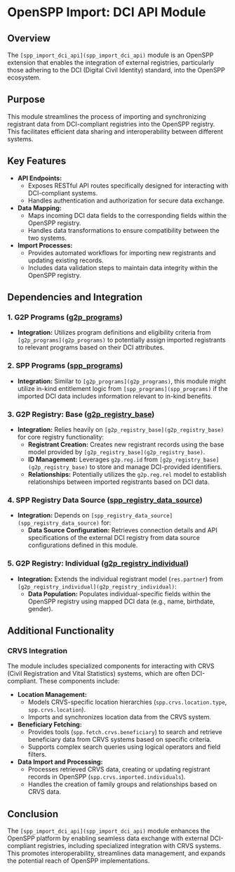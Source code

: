 # OpenSPP Import: DCI API Module

## Overview

The `[spp_import_dci_api](spp_import_dci_api)` module is an OpenSPP extension that enables the integration of external registries, particularly those adhering to the DCI (Digital Civil Identity) standard, into the OpenSPP ecosystem. 

## Purpose

This module streamlines the process of importing and synchronizing registrant data from DCI-compliant registries into the OpenSPP registry. This facilitates efficient data sharing and interoperability between different systems.

## Key Features

* **API Endpoints:**
    *  Exposes RESTful API routes specifically designed for interacting with DCI-compliant systems. 
    *  Handles authentication and authorization for secure data exchange.
* **Data Mapping:**
    *  Maps incoming DCI data fields to the corresponding fields within the OpenSPP registry.
    *  Handles data transformations to ensure compatibility between the two systems.
* **Import Processes:**
    *  Provides automated workflows for importing new registrants and updating existing records.
    *  Includes data validation steps to maintain data integrity within the OpenSPP registry.

## Dependencies and Integration

### 1. G2P Programs ([g2p_programs](g2p_programs))

* **Integration:** Utilizes program definitions and eligibility criteria from `[g2p_programs](g2p_programs)` to potentially assign imported registrants to relevant programs based on their DCI attributes. 

### 2. SPP Programs ([spp_programs](spp_programs))

* **Integration:** Similar to `[g2p_programs](g2p_programs)`, this module might utilize in-kind entitlement logic from `[spp_programs](spp_programs)` if the imported DCI data includes information relevant to in-kind benefits.

### 3. G2P Registry: Base ([g2p_registry_base](g2p_registry_base))

* **Integration:**  Relies heavily on `[g2p_registry_base](g2p_registry_base)` for core registry functionality:
    *   **Registrant Creation:** Creates new registrant records using the base model provided by `[g2p_registry_base](g2p_registry_base)`.
    *   **ID Management:** Leverages `g2p.reg.id` from `[g2p_registry_base](g2p_registry_base)` to store and manage DCI-provided identifiers.
    *   **Relationships:**  Potentially utilizes the `g2p.reg.rel` model to establish relationships between imported registrants based on DCI data. 

### 4. SPP Registry Data Source ([spp_registry_data_source](spp_registry_data_source))

* **Integration:** Depends on `[spp_registry_data_source](spp_registry_data_source)` for:
    * **Data Source Configuration:** Retrieves connection details and API specifications of the external DCI registry from data source configurations defined in this module. 

### 5. G2P Registry: Individual ([g2p_registry_individual](g2p_registry_individual))

* **Integration:**  Extends the individual registrant model (`res.partner`) from `[g2p_registry_individual](g2p_registry_individual)`:
    *   **Data Population:** Populates individual-specific fields within the OpenSPP registry using mapped DCI data (e.g., name, birthdate, gender). 

## Additional Functionality

### CRVS Integration

The module includes specialized components for interacting with CRVS (Civil Registration and Vital Statistics) systems, which are often DCI-compliant. These components include:

* **Location Management:**
    *   Models CRVS-specific location hierarchies (`spp.crvs.location.type`, `spp.crvs.location`).
    *   Imports and synchronizes location data from the CRVS system.
* **Beneficiary Fetching:**
    *   Provides tools (`spp.fetch.crvs.beneficiary`) to search and retrieve beneficiary data from CRVS systems based on specific criteria.
    *   Supports complex search queries using logical operators and field filters. 
* **Data Import and Processing:**
    *   Processes retrieved CRVS data, creating or updating registrant records in OpenSPP (`spp.crvs.imported.individuals`).
    *   Handles the creation of family groups and relationships based on CRVS data. 


## Conclusion

The `[spp_import_dci_api](spp_import_dci_api)` module enhances the OpenSPP platform by enabling seamless data exchange with external DCI-compliant registries, including specialized integration with CRVS systems.  This promotes interoperability, streamlines data management, and expands the potential reach of OpenSPP implementations. 
